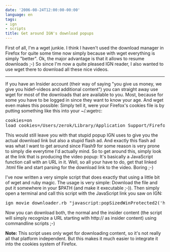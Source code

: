```yaml
---
date: '2006-08-24T12:00:00-00:00'
language: en
tags:
- ign
- scripts
title: Get around IGN's download popups
---
```



First of all, I'm a wget junkie. I think I haven't used the download manager in Firefox for quite some time now simply because with wget everything is simply "better". Ok, the major advantage is that it allows to resume downloads ;-) So since I'm now a quite pleased IGN reader, I also wanted to use wget there to download all these nice videos.



-------------------------------



If you have an Insider account (their way of saying "you give us money, we give you hidef-videos and additional content") you can straight away use wget for most of the downloads that are available to you. Most, because for some you have to be logged in since they want to know your age. And wget even makes this possible: Simply tell it, were your Firefox's cookies file is by putting something like this into your ~/.wgetrc:

<pre class="config">
cookies=on
load_cookies=/Users/zerok/Library/Application Support/Firefox/Profiles/som4funnyh45h.default/cookies.txt
</pre>

This would still leave you with that stupid popup IGN uses to give you the actual download link but also a stupid flash ad. And exactly this flash ad was what I want to get around since Flash9 for some reason is very prone to simply die everytime I'd actually mind. So to get around this, simply look at the link that is producing the video popup: It's basically a JavaScript function call with an URL in it. Well, so all your have to do, get that linked .html file and start parsing for the download link to the video. Boring ;-)

I've now written a very simple script that does exactly that using a little bit of wget and ruby magic. The usage is very simple: Download the file and put it somewhere in your $PATH (and make it executable ;-)). Then simply open a terminal and call this script with the JavaScript link you saw on IGN:

<pre class="command">
ign_movie_downloader.rb "javascript:popSizedWinProtected2('http://media.psp.ign.com/media/783/783630/dl_1643717.html','1643717',260,490,460,0)"
</pre>

Now you can download both, the normal and the insider content (the script will simply recognize a URL starting with http:// as insider content) using commandline scripts ;-) 

**Note:** This script uses only wget for downloading content, so it's not really all that platform independent. But this makes it much easier to integrate it into the cookies system of Firefox.